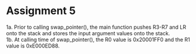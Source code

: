 # Assignment 5
1a. Prior to calling swap_pointer(), the main function pushes R3-R7 and LR onto the stack and stores the input argument values onto the stack.  
1b. At calling time of swap_pointer(), the R0 value is 0x20001FF0 and the R1 value is 0xE000ED88.
